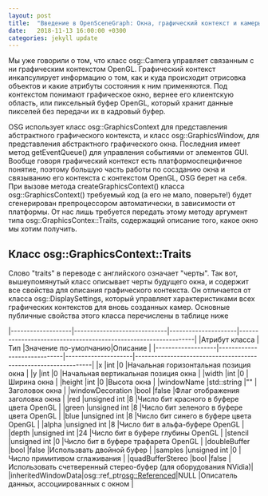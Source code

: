 ```yaml
---
layout: post
title:  "Введение в OpenSceneGraph: Окна, графический контекст и камеры"
date:   2018-11-13 16:00:00 +0300
categories: jekyll update
---
```


Мы уже говорили о том, что класс osg::Camera управляет связанным с ни графическим контекстом OpenGL. Графический контекст инкапсулирует информацию о том, как и куда происходит отрисовка объектов и какие атрибуты состояния к ним применяются. Под контекстом понимают графическое окно, вернее его клиентскую область, или пиксельный буфер OpenGL, который хранит данные пикселей без передачи их в кадровый буфер.

OSG использует класс osg::GraphicsContext для представления абстрактного графического контекста, и класс osg::GraphicsWindow, для представления абстрактного графического окна. Последния имеет метод getEventQueue() для управления событиями от элементов GUI. Вообще говоря графический контекст есть платформоспецифичное понятие, поэтому большую часть работы по сосзданию окна и связыванию его контекста с контекстом OpenGL, OSG берет на себя. При вызове метода createGraphicsContext() класса osg::GraphicsContext() требуемый код (а его не мало, поверьте!) будет сгенерирован препроцессором автоматически, в зависимости от платформы. От нас лишь требуется передать этому методу аргумент типа osg::GraphicsContex::Traits, содержащий описание того, какое окно мы хотим получить.

## Класс osg::GraphicsContext::Traits

Слово "traits" в переводе с английского означает "черты". Так вот, вышеупомянутый класс описывает черты будущего окна, и содержит все свойства для описания графического контекста. Он отличается от класса osg::DisplaySettings, который управляет характеристиками всех графических контекстов для вновь созданных камер. Основные публичные свойства этого класса перечислены в таблице ниже

|-------------------|-----------------------------|---------------------|----------------------------------------------------------------|
|Атрибут класса     |Тип                          |Значение по-умолчанию|Описание                                                        |
|-------------------|-----------------------------|---------------------|----------------------------------------------------------------|
|x                  |int                          |0                    |Начальная горизонтальная позиция окна                           |
|y                  |int                          |0                    |Начальная вертикальная позиция окна                             |
|width              |int                          |0                    |Ширина окна                                                     |
|height             |int                          |0                    |Высота окна                                                     |
|windowName         |std::string                  |""                   |Заголовок окна                                                  |
|windowDecoration   |bool                         |false                |Флаг отображения заголовка окна                                 |
|red                |unsigned int                 |8                    |Число бит красного в буфере цвета OpenGL                        |
|green              |unsigned int                 |8                    |Число бит зеленого в буфере цвета OpenGL                        |
|blue               |unsigned int                 |8                    |Число бит синего в буфере цвета OpenGL                          |
|alpha              |unsigned int                 |8                    |Число бит в альфа-буфере OpenGL                                 |
|depth              |unsigned int                 |24                   |Число бит в буфере глубины OpenGL                               |
|stencil            |unsigned int                 |0                    |Число бит в буфере трафарета OpenGL                             |
|doubleBuffer       |bool                         |false                |Использвать двойной буфер                                       |
|samples            |unsigned int                 |0                    |Число примитивом сглаживания                                    |
|quadBufferStereo   |bool                         |false                |Использовать счетверенный стерео-буфер (для оборудования NVidia)|
|inheritedWindowData|osg::ref_ptr<osg::Referenced>|NULL                 |Описатель данных, ассоциированных с окном                       |